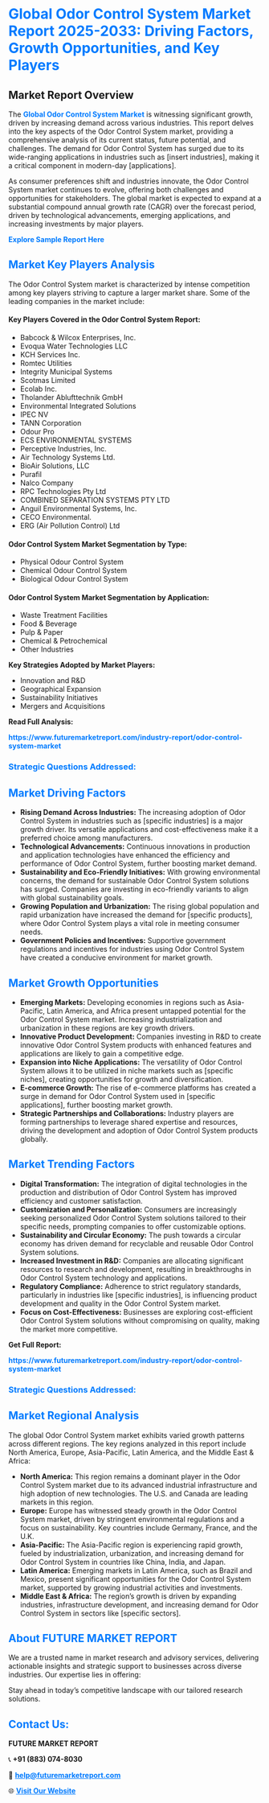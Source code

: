 <h1 style="color: #007BFF;">Global Odor Control System Market Report 2025-2033: Driving Factors, Growth Opportunities, and Key Players</h1>

<section id="overview">
<h2>Market Report Overview</h2>
<p>The <a href="https://www.futuremarketreport.com/industry-report/odor-control-system-market" style="color: #007BFF; text-decoration: none;"><strong>Global Odor Control System Market</strong></a> is witnessing significant growth, driven by increasing demand across various industries. This report delves into the key aspects of the Odor Control System market, providing a comprehensive analysis of its current status, future potential, and challenges. The demand for Odor Control System has surged due to its wide-ranging applications in industries such as [insert industries], making it a critical component in modern-day [applications].</p>
<p>As consumer preferences shift and industries innovate, the Odor Control System market continues to evolve, offering both challenges and opportunities for stakeholders. The global market is expected to expand at a substantial compound annual growth rate (CAGR) over the forecast period, driven by technological advancements, emerging applications, and increasing investments by major players.</p>
</section>

<section id="overview">
<p><a href="https://www.futuremarketreport.com/request-sample/reportId=101981" style="color: #007BFF; text-decoration: none;"><strong>Explore Sample Report Here</strong></a></p>
</section>

<section id="key-players">
<h2 style="color: #007BFF;">Market Key Players Analysis</h2>
<p>The Odor Control System market is characterized by intense competition among key players striving to capture a larger market share. Some of the leading companies in the market include:</p>
<h4>Key Players Covered in the Odor Control System Report:</h4>
<ul><li>Babcock &amp; Wilcox Enterprises, Inc.</li><li>Evoqua Water Technologies LLC</li><li>KCH Services Inc.</li><li>Romtec Utilities</li><li>Integrity Municipal Systems</li><li>Scotmas Limited</li><li>Ecolab Inc.</li><li>Tholander Ablufttechnik GmbH</li><li>Environmental Integrated Solutions</li><li>IPEC NV</li><li>TANN Corporation</li><li>Odour Pro</li><li>ECS ENVIRONMENTAL SYSTEMS</li><li>Perceptive Industries, Inc.</li><li>Air Technology Systems Ltd.</li><li>BioAir Solutions, LLC</li><li>Purafil</li><li>Nalco Company</li><li>RPC Technologies Pty Ltd</li><li>COMBINED SEPARATION SYSTEMS PTY LTD</li><li>Anguil Environmental Systems, Inc.</li><li>CECO Environmental.</li><li>ERG (Air Pollution Control) Ltd</li></ul>
<h4>Odor Control System Market Segmentation by Type:</h4>
<ul><li>Physical Odour Control System</li><li>Chemical Odour Control System</li><li>Biological Odour Control System</li></ul>

<h4>Odor Control System Market Segmentation by Application:</h4>
<ul><li>Waste Treatment Facilities</li><li>Food &amp; Beverage</li><li>Pulp &amp; Paper</li><li>Chemical &amp; Petrochemical</li><li>Other Industries</li></ul>
<p><strong>Key Strategies Adopted by Market Players:</strong></p>
<ul>
<li>Innovation and R&D</li>
<li>Geographical Expansion</li>
<li>Sustainability Initiatives</li>
<li>Mergers and Acquisitions</li>
</ul>
</section>

<section>
<p><strong>Read Full Analysis: </strong></p><a href="https://www.futuremarketreport.com/industry-report/odor-control-system-market" style="color: #007BFF; text-decoration: none;"><strong>https://www.futuremarketreport.com/industry-report/odor-control-system-market</strong></a>
<h3 style="color: #007BFF;">Strategic Questions Addressed:</h3>
</section>

<section id="driving-factors">
<h2 style="color: #007BFF;">Market Driving Factors</h2>
<ul>
<li><strong>Rising Demand Across Industries:</strong> The increasing adoption of Odor Control System in industries such as [specific industries] is a major growth driver. Its versatile applications and cost-effectiveness make it a preferred choice among manufacturers.</li>
<li><strong>Technological Advancements:</strong> Continuous innovations in production and application technologies have enhanced the efficiency and performance of Odor Control System, further boosting market demand.</li>
<li><strong>Sustainability and Eco-Friendly Initiatives:</strong> With growing environmental concerns, the demand for sustainable Odor Control System solutions has surged. Companies are investing in eco-friendly variants to align with global sustainability goals.</li>
<li><strong>Growing Population and Urbanization:</strong> The rising global population and rapid urbanization have increased the demand for [specific products], where Odor Control System plays a vital role in meeting consumer needs.</li>
<li><strong>Government Policies and Incentives:</strong> Supportive government regulations and incentives for industries using Odor Control System have created a conducive environment for market growth.</li>
</ul>
</section>

<section id="growth-opportunities">
<h2 style="color: #007BFF;">Market Growth Opportunities</h2>
<ul>
<li><strong>Emerging Markets:</strong> Developing economies in regions such as Asia-Pacific, Latin America, and Africa present untapped potential for the Odor Control System market. Increasing industrialization and urbanization in these regions are key growth drivers.</li>
<li><strong>Innovative Product Development:</strong> Companies investing in R&D to create innovative Odor Control System products with enhanced features and applications are likely to gain a competitive edge.</li>
<li><strong>Expansion into Niche Applications:</strong> The versatility of Odor Control System allows it to be utilized in niche markets such as [specific niches], creating opportunities for growth and diversification.</li>
<li><strong>E-commerce Growth:</strong> The rise of e-commerce platforms has created a surge in demand for Odor Control System used in [specific applications], further boosting market growth.</li>
<li><strong>Strategic Partnerships and Collaborations:</strong> Industry players are forming partnerships to leverage shared expertise and resources, driving the development and adoption of Odor Control System products globally.</li>
</ul>
</section>

<section id="trending-factors">
<h2 style="color: #007BFF;">Market Trending Factors</h2>
<ul>
<li><strong>Digital Transformation:</strong> The integration of digital technologies in the production and distribution of Odor Control System has improved efficiency and customer satisfaction.</li>
<li><strong>Customization and Personalization:</strong> Consumers are increasingly seeking personalized Odor Control System solutions tailored to their specific needs, prompting companies to offer customizable options.</li>
<li><strong>Sustainability and Circular Economy:</strong> The push towards a circular economy has driven demand for recyclable and reusable Odor Control System solutions.</li>
<li><strong>Increased Investment in R&D:</strong> Companies are allocating significant resources to research and development, resulting in breakthroughs in Odor Control System technology and applications.</li>
<li><strong>Regulatory Compliance:</strong> Adherence to strict regulatory standards, particularly in industries like [specific industries], is influencing product development and quality in the Odor Control System market.</li>
<li><strong>Focus on Cost-Effectiveness:</strong> Businesses are exploring cost-efficient Odor Control System solutions without compromising on quality, making the market more competitive.</li>
</ul>
</section>

<section>
<p><strong>Get Full Report: </strong></p><a href="https://www.futuremarketreport.com/industry-report/odor-control-system-market" style="color: #007BFF; text-decoration: none;"><strong>https://www.futuremarketreport.com/industry-report/odor-control-system-market</strong></a>
<h3 style="color: #007BFF;">Strategic Questions Addressed:</h3>
</section>


<section id="regional-analysis">
<h2 style="color: #007BFF;">Market Regional Analysis</h2>
<p>The global Odor Control System market exhibits varied growth patterns across different regions. The key regions analyzed in this report include North America, Europe, Asia-Pacific, Latin America, and the Middle East & Africa:</p>
<ul>
<li><strong>North America:</strong> This region remains a dominant player in the Odor Control System market due to its advanced industrial infrastructure and high adoption of new technologies. The U.S. and Canada are leading markets in this region.</li>
<li><strong>Europe:</strong> Europe has witnessed steady growth in the Odor Control System market, driven by stringent environmental regulations and a focus on sustainability. Key countries include Germany, France, and the U.K.</li>
<li><strong>Asia-Pacific:</strong> The Asia-Pacific region is experiencing rapid growth, fueled by industrialization, urbanization, and increasing demand for Odor Control System in countries like China, India, and Japan.</li>
<li><strong>Latin America:</strong> Emerging markets in Latin America, such as Brazil and Mexico, present significant opportunities for the Odor Control System market, supported by growing industrial activities and investments.</li>
<li><strong>Middle East & Africa:</strong> The region’s growth is driven by expanding industries, infrastructure development, and increasing demand for Odor Control System in sectors like [specific sectors].</li>
</ul>
</section>

<footer>
<h2 style="color: #007BFF;">About FUTURE MARKET REPORT</h2>
<p>We are a trusted name in market research and advisory services, delivering actionable insights and strategic support to businesses across diverse industries. Our expertise lies in offering:</p>

<p>Stay ahead in today’s competitive landscape with our tailored research solutions.</p>

<h2 style="color: #007BFF;">Contact Us:</h2>
<p><strong>FUTURE MARKET REPORT</strong></p>
<p>📞 <strong>+91 (883) 074-8030</strong></p>
<p>📧 <strong><a href="mailto:help@futuremarketreport.com" style="color: #007BFF;">help@futuremarketreport.com</a></strong></p>
<p>🌐 <strong><a href="https://www.futuremarketreport.com/" style="color: #007BFF;">Visit Our Website</a></strong></p>
</footer>
